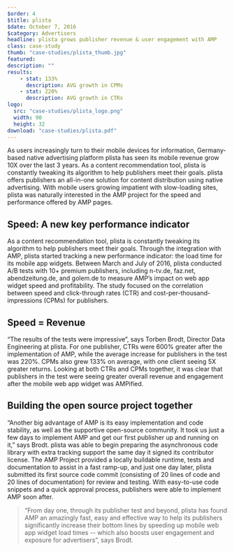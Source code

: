 ```yaml
---
$order: 4
$title: plista
$date: October 7, 2016
$category: Advertisers
headline: plista grows publisher revenue & user engagement with AMP
class: case-study
thumb: "case-studies/plista_thumb.jpg"
featured:
description: ""
results:
    - stat: 133%
      description: AVG growth in CPMs
    - stat: 220%
      description: AVG growth in CTRs
logo:
  src: "case-studies/plista_logo.png"
  width: 90
  height: 32
download: "case-studies/plista.pdf"
---
```


As users increasingly turn to their mobile devices for information, Germany-based native advertising platform plista has seen its mobile revenue grow 10X over the last 3 years. As a content recommendation tool, plista is constantly tweaking its algorithm to help publishers meet their goals. plista offers publishers an all-in-one solution for content distribution using native advertising. With mobile users growing impatient with slow-loading sites, plista was naturally interested in the AMP project for the speed and performance offered by AMP pages.


## Speed: A new key performance indicator

As a content recommendation tool, plista is constantly tweaking its algorithm to help publishers meet their goals. Through the integration with AMP, plista started tracking a new performance indicator: the load time for its mobile app widgets. Between March and July of 2016, plista conducted A/B tests with 10+ premium publishers, including n-tv.de, faz.net, abendzeitung.de, and golem.de to measure AMP’s impact on web app widget speed and profitability. The study focused on the correlation between speed and click-through rates (CTR) and cost-per-thousand-impressions (CPMs) for publishers.

## Speed = Revenue

“The results of the tests were impressive”, says Torben Brodt, Director Data Engineering at plista. For one publisher, CTRs were 600% greater after the implementation of AMP, while the average increase for publishers in the test was 220%. CPMs also grew 133% on average, with one client seeing 5X greater returns. Looking at both CTRs and CPMs together, it was clear that publishers in the test were seeing greater overall revenue and engagement after the mobile web app widget was AMPified.

<amp-img width="1296" height="811" layout="responsive" src="/static/img/case-studies/plista_graphic.png"></amp-img>

## Building the open source project together

“Another big advantage of AMP is its easy implementation and code stability, as well as the supportive open-source community. It took us just a few days to implement AMP and get our first publisher up and running on it,” says Brodt. plista was able to begin preparing the asynchronous code library with extra tracking support the same day it signed its contributor license. The AMP Project provided a locally buildable runtime, tests and documentation to assist in a fast ramp-up, and just one day later, plista submitted its first source code commit (consisting of 20 lines of code and 20 lines of documentation) for review and testing. With easy-to-use code snippets and a quick approval process, publishers were able to implement AMP soon after.

> “From day one, through its publisher test and beyond, plista has found AMP an amazingly fast, easy and effective way to help its publishers significantly increase their bottom lines by speeding up mobile web app widget load times -- which also boosts user engagement and exposure for advertisers”, says Brodt.
